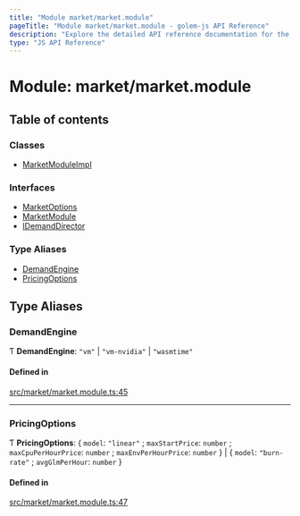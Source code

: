 ```yaml
---
title: "Module market/market.module"
pageTitle: "Module market/market.module - golem-js API Reference"
description: "Explore the detailed API reference documentation for the Module market/market.module within the golem-js SDK for the Golem Network."
type: "JS API Reference"
---
```

# Module: market/market.module

## Table of contents

### Classes

- [MarketModuleImpl](../classes/market_market_module.MarketModuleImpl)

### Interfaces

- [MarketOptions](../interfaces/market_market_module.MarketOptions)
- [MarketModule](../interfaces/market_market_module.MarketModule)
- [IDemandDirector](../interfaces/market_market_module.IDemandDirector)

### Type Aliases

- [DemandEngine](market_market_module#demandengine)
- [PricingOptions](market_market_module#pricingoptions)

## Type Aliases

### DemandEngine

Ƭ **DemandEngine**: ``"vm"`` \| ``"vm-nvidia"`` \| ``"wasmtime"``

#### Defined in

[src/market/market.module.ts:45](https://github.com/golemfactory/golem-js/blob/570126bc/src/market/market.module.ts#L45)

___

### PricingOptions

Ƭ **PricingOptions**: \{ `model`: ``"linear"`` ; `maxStartPrice`: `number` ; `maxCpuPerHourPrice`: `number` ; `maxEnvPerHourPrice`: `number`  } \| \{ `model`: ``"burn-rate"`` ; `avgGlmPerHour`: `number`  }

#### Defined in

[src/market/market.module.ts:47](https://github.com/golemfactory/golem-js/blob/570126bc/src/market/market.module.ts#L47)

